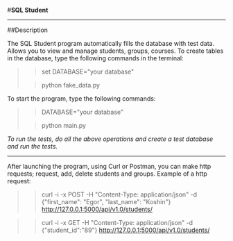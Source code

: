 #**SQL Student**
__________________________________________________________
##Description

The SQL Student program automatically fills the database with test data. Allows you to view and manage students, groups, courses.
To create tables in the database, type the following commands in the terminal:
>> set DATABASE="your database"
> 
>> python fake_data.py

To start the program, type the following commands:
>> DATABASE="your database"
> 
>> python main.py

_*To run the tests, do all the above operations and create a test database and
run the tests.*_
_________________________________________________________________________

After launching the program, using Curl or Postman, you can make http requests; request, add, delete students and groups.
Example of a http request:

>>curl -i -x POST -H "Content-Type: application/json" -d {"first_name": 
"Egor", "last_name": "Koshin"} http://127.0.0.1:5000/api/v1.0/students/

>>curl -i -x GET -H "Content-Type: application/json" -d {"student_id":"89"} 
> http://127.0.0.1:5000/api/v1.0/students/